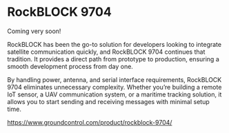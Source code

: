 # RockBLOCK 9704

Coming very soon!

RockBLOCK has been the go-to solution for developers looking to integrate satellite communication quickly, and RockBLOCK 9704 continues that tradition. It provides a direct path from prototype to production, ensuring a smooth development process from day one.

By handling power, antenna, and serial interface requirements, RockBLOCK 9704 eliminates unnecessary complexity. Whether you’re building a remote IoT sensor, a UAV communication system, or a maritime tracking solution, it allows you to start sending and receiving messages with minimal setup time.

https://www.groundcontrol.com/product/rockblock-9704/

